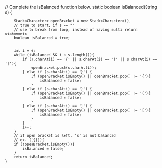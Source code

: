 // Complete the isBalanced function below.
    static boolean isBalanced(String s) {
        
        Stack<Character> openBracket = new Stack<Character>();
        // true to start, if s == ""
        // use to break from loop, instead of having multi return statements
        boolean isBalanced = true;
     

        int i = 0;
        while (isBalanced && i < s.length()){
            if (s.charAt(i) == '{' || s.charAt(i) == '(' || s.charAt(i) == '['){
                openBracket.push(s.charAt(i));
            } else if (s.charAt(i) == '}') {
                if (openBracket.isEmpty() || openBracket.pop() != '{'){
                    isBalanced = false;
                }
            } else if (s.charAt(i) == ')') {
                if (openBracket.isEmpty() || openBracket.pop() != '('){
                    isBalanced = false;
                }
            } else if (s.charAt(i) == ']') {
                if (openBracket.isEmpty() || openBracket.pop() != '['){
                    isBalanced = false;
                }
            }
            i++;
        }
        // if open bracket is left, 's' is not balanced
        // ex. ([{}])( 
        if (!openBracket.isEmpty()){
            isBalanced = false;
        }
        return isBalanced;
    }
